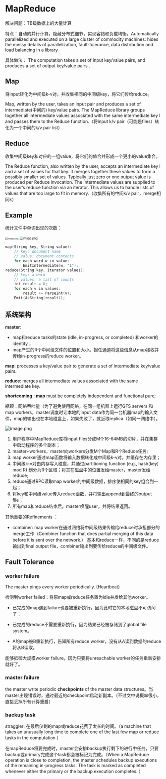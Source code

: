 # MapReduce

解决问题：TB级数据上的大量计算

特点：自动的并行计算，隐藏分布式细节，实现容错和负载均衡。Automatically parallelized and executed on a large cluster of commodity machines: hides the messy details of parallelization, fault-tolerance, data distribution and load balancing in a library 

具体做法：
The computation takes a set of input key/value pairs, and produces a set of output key/value pairs .

## Map

将input转化为中间级k-v对。并收集相同的中间级key，将它们传给reduce。

Map, written by the user, takes an input pair and produces a set of intermediate(中间的) key/value pairs. The MapReduce library groups together all intermediate values associated with the same intermediate key I and passes them to the Reduce function.（将input k/v pair（可能是files）转化为一个中间的k/v pair list）

## Reduce

收集中间级key和对应的一组value，将它们的值合并形成一个更小的value集合。

The Reduce function, also written by the user, accepts an intermediate key I and a set of values for that key. It merges together these values to form a possibly smaller set of values. Typically just zero or one output value is produced per Reduce invocation. The intermediate values are supplied to the user’s reduce function via an iterator. This allows us to handle lists of values that are too large to fit in memory.（收集所有的中间k/v pair，merge相同k）

## Example

统计文件中单词出现的次数：

<img src="https://propane.oss-cn-nanjing.aliyuncs.com/typora_pic/map%20reduce%20example0.png" alt="image.png" style="zoom: 50%;" />

<img src="https://propane.oss-cn-nanjing.aliyuncs.com/typora_pic/map%20reduce%20example%20.png" alt="image.png" style="zoom:67%;" />

```c++
map(String key, String value):
	// key: document name
	// value: document contents
	for each word w in value:
		EmitIntermediate(w, "1");
reduce(String key, Iterator values):
	// key: a word
	// values: a list of counts
	int result = 0;
	for each v in values:
		result += ParseInt(v);
	Emit(AsString(result));
```



## 系统架构

**master**: 

- map和reduce tasks的state (idle, in-progress, or completed)  和worker的identity；
- map产生的R个中间级文件的位置和大小。担任通道将这些信息从map接收并传给in-progress的reduce worker。

**map**: processes a key/value pair to generate a set of intermediate key/value pairs.

**reduce**: merges all intermediate values associated with the same intermediate key.

**shortcoming** : **map** must be completely independent and functional pure;

瓶颈：网络吞吐量（为了避免使用网络，在同一组机器上运行GFS servers 和 map workers，master调度时让本地的input data作为同一台机器map的输入文件，map的输出也在本地磁盘上，如果失败了，就近取replica（如同一网络中）。

![image.png](https://propane.oss-cn-nanjing.aliyuncs.com/typora_pic/map%20reduce%20arch.png)

1. 用户程序中MapReduce库将input files分成M个16-64MB的切片，并在集群中启动程序的多个副本；
2. master+workers，master向workers分发M个Map和R个Reduce任务;
3. map worker通过map函数将输入数据转化成中间级k-v对，并缓存在内存里；
4. 中间级k-v对由内存写入磁盘，并通过partitioning function (e.g., hash(key) mod R)  划分为R个区域；将其在磁盘中的位置发给master，master发给reduce;
5. reduce通过RPC读取map worker的中间级数据，排序使相同的key组合到一起；
6. 将key和中间级value传入reduce函数，并将输出append到最终的output file；
7. 所有map和reduce结束后，master唤醒user，并将结果返回。

其他重要的Refinements  ：

- combiner: map worker在通过网络将中间级结果传输给reduce时承担部分的merge工作（Combiner function that does partial merging of this data before it is sent over the network.）  基本和reduce一样，不同的是reduce输出到final output file，combiner输出到要传给reduce的中间级文件。

## Fault Tolerance

### worker failure

The master pings every worker periodically. (Heartbeat)

检测到worker failed：将原map或reduce任务置为idle并发给其他worker。

- 已完成的map遇到failure也要被重新执行，因为此时它的本地磁盘不可访问了；
- 已完成的reduce不需要重新执行，因为结果已经被存储到了global file system。

- A的map被B重新执行，告知所有reduce worker。没有从A读到数据的reduce将从B读取。

能够抵御大规模worker failure，因为只要将unreachable  worker的任务重新安排就好了。

### master failure

the master write periodic **checkpoints** of the master data structures。当master出现错误时，通过最近的checkpoint启动新副本。（不过文中说概率很小，直接丢掉所有计算重启）

### backup task

straggler: 在最后仅剩的map或reduce花费了太长的时间。（a machine that takes an unusually long time to complete one of the last few map or reduce tasks in the computation  ）

在mapReduce将要完成时，master会安排backup执行剩下的进行中任务，只要backup或primary完成这个task都会被标记为完成。（When a MapReduce operation is close to completion, the master schedules backup executions of the remaining in-progress tasks. The task is marked as completed whenever either the primary or the backup execution completes.   ）





